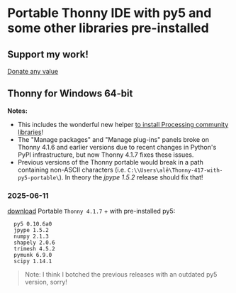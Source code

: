 # Portable Thonny IDE with py5 and some other libraries pre-installed

## Support my work!

[Donate any value](https://www.paypal.com/donate/?hosted_button_id=5B4MZ78C9J724)

## Thonny for Windows 64-bit

**Notes:** 
- This includes the wonderful new helper [to install Processing community libraries](https://py5coding.org/how_tos/use_processing_libraries.html)!
- The "Manage packages" and "Manage plug-ins" panels broke on Thonny 4.1.6 and earlier versions due to recent changes in Python's PyPI infrastructure, but now Thonny 4.1.7 fixes these issues.
- Previous versions of the Thonny portable would break in a path containing non-ASCII characters (i.e. `C:\\Users\alê\Thonny-417-with-py5-portable\`). In theory the *jpype 1.5.2* release should fix that!
 
### 2025-06-11

[download](https://github.com/villares/thonny-portable-with-py5/releases/download/2025-06-11/thonny-417-with-py5-0106a0-portable-r3.zip) Portable `Thonny 4.1.7` + with pre-installed py5:

```
  py5 0.10.6a0
  jpype 1.5.2
  numpy 2.1.3
  shapely 2.0.6
  trimesh 4.5.2
  pymunk 6.9.0
  scipy 1.14.1
```
> Note: I think I botched the previous releases with an outdated py5 version, sorry!
